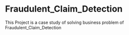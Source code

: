 # Fraudulent_Claim_Detection
This Project is a case study of solving business problem of Fraudulent_Claim_Detection
